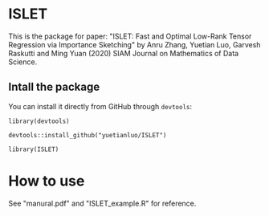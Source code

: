# ISLET
This is the package for paper: "ISLET: Fast and Optimal Low-Rank Tensor Regression via Importance Sketching" by Anru Zhang, Yuetian Luo, Garvesh Raskutti and Ming Yuan (2020) SIAM Journal on Mathematics of Data Science.

## Intall the package
You can install it directly from GitHub through `devtools`:

`library(devtools)`

`devtools::install_github("yuetianluo/ISLET")`

`library(ISLET)`

# How to use
See "manural.pdf" and "ISLET_example.R" for reference.
